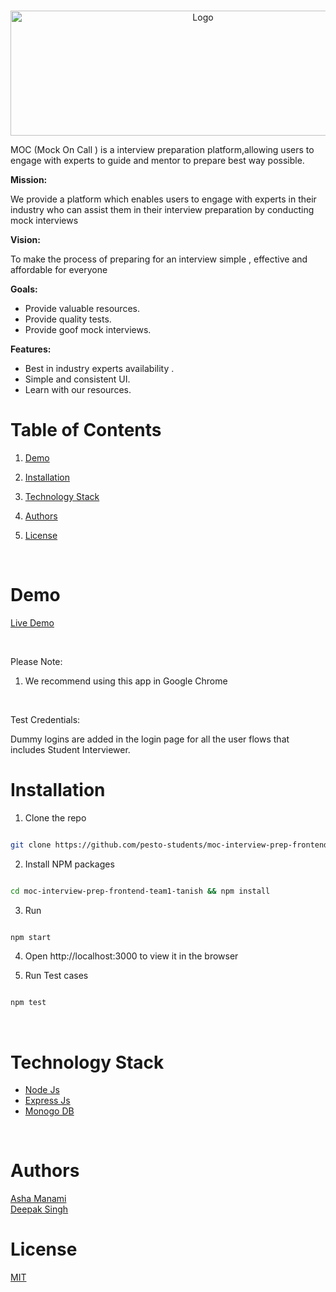 <!-- PROJECT LOGO -->

<br  />

<p  align="center">

<img  src="https://res.cloudinary.com/mockoncall/image/upload/v1660023218/M.O.C_1_hwtdig.png"  alt="Logo"  width="600"  height="200">

</p>

MOC (Mock On Call ) is a interview preparation platform,allowing users to engage with experts to guide and mentor to prepare best way possible.

**Mission:**

We provide a platform which enables users to engage with experts in their industry who can assist them in their interview preparation by conducting mock interviews

**Vision:**

To make the process of preparing for an interview simple , effective and affordable for everyone

**Goals:**

- Provide valuable resources.
- Provide quality tests.
- Provide goof mock interviews.

**Features:**

- Best in industry experts availability .
- Simple and consistent UI.
- Learn with our resources.

<!-- TABLE OF CONTENTS -->

# Table of Contents

1. [Demo](#demo)

2. [Installation](#installation)

3. [Technology Stack](#technology-stack)

4. [Authors](#authors)

5. [License](#license)

<br/>

# Demo

[Live Demo](https://mockoncall.netlify.app/)

<br/>

Please Note:

1. We recommend using this app in Google Chrome

<br/>

Test Credentials:

Dummy logins are added in the login page for all the user flows that includes Student Interviewer.

# Installation

1. Clone the repo

```sh

git clone https://github.com/pesto-students/moc-interview-prep-frontend-team1-tanish.git

```

2. Install NPM packages

```sh

cd moc-interview-prep-frontend-team1-tanish && npm install

```

3. Run

```sh

npm start

```

4. Open http://localhost:3000 to view it in the browser

5. Run Test cases

```sh

npm test

```

<br/>

# Technology Stack

- [Node Js](https://nodejs.org/en/)
- [Express Js](https://expressjs.com/)
- [Monogo DB](https://www.mongodb.com/)

<br/>

# Authors

[Asha Manami](https://github.com/ashab96)
<br />
[Deepak Singh ](https://github.com/deepak-singh19/)

# License

[MIT](https://opensource.org/licenses/MIT)

